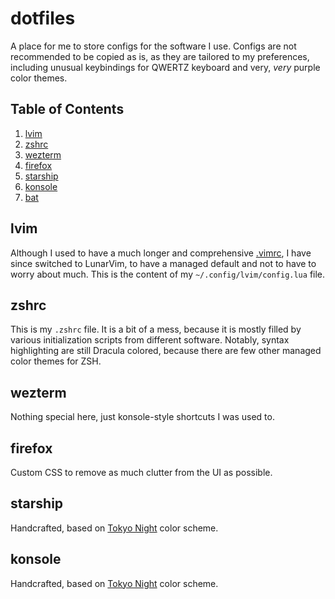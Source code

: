 # dotfiles
A place for me to store configs for the software I use. Configs are not recommended to be copied as is, as they are tailored to my preferences, including unusual keybindings for QWERTZ keyboard and very, *very* purple color themes.

## Table of Contents
1. [lvim](#lvim)
2. [zshrc](#zshrc)
3. [wezterm](#wezterm)
4. [firefox](#firefox)
5. [starship](#starship)
6. [konsole](#konsole)
7. [bat](#bat)

## lvim
Although I used to have a much longer and comprehensive [.vimrc](https://gist.github.com/ekorchmar/04735e1e280e37899d26b6cc552dd052), I have since switched to LunarVim, to have a managed default and not to have to worry about much. This is the content of my `~/.config/lvim/config.lua` file.

## zshrc
This is my `.zshrc` file. It is a bit of a mess, because it is mostly filled by various initialization scripts from different software. Notably, syntax highlighting are still Dracula colored, because there are few other managed color themes for ZSH.

## wezterm
Nothing special here, just konsole-style shortcuts I was used to.

## firefox
Custom CSS to remove as much clutter from the UI as possible.

## starship
Handcrafted, based on [Tokyo Night](https://github.com/enkia/tokyo-night-vscode-theme) color scheme.

## konsole
Handcrafted, based on [Tokyo Night](https://github.com/enkia/tokyo-night-vscode-theme) color scheme.
